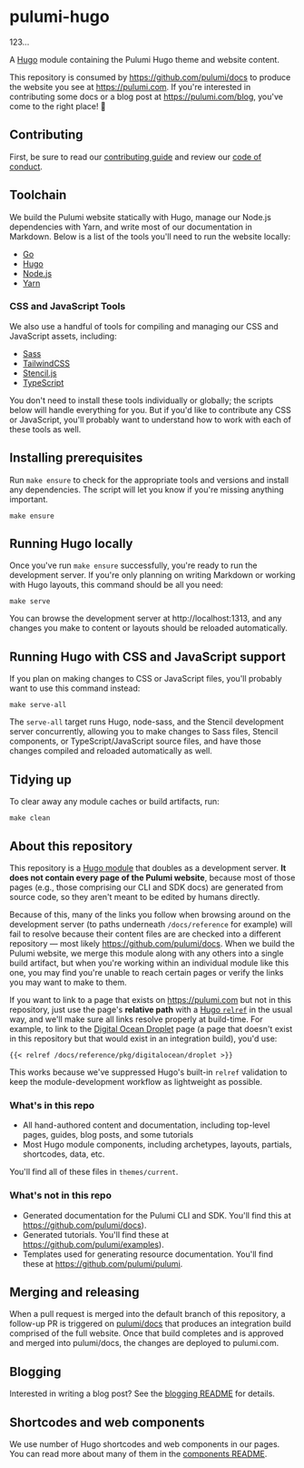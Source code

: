 # pulumi-hugo

123...

A [Hugo](https://gohugo.io) module containing the Pulumi Hugo theme and website content.

This repository is consumed by https://github.com/pulumi/docs to produce the website you see at https://pulumi.com. If you're interested in contributing some docs or a blog post at https://pulumi.com/blog, you've come to the right place! 🙌

## Contributing

First, be sure to read our [contributing guide](CONTRIBUTING.md) and review our [code of conduct](CODE_OF_CONDUCT.md).

## Toolchain

We build the Pulumi website statically with Hugo, manage our Node.js dependencies with Yarn, and write most of our documentation in Markdown. Below is a list of the tools you'll need to run the website locally:

* [Go](https://golang.org/)
* [Hugo](https://gohugo.io)
* [Node.js](https://nodejs.org/en/)
* [Yarn](https://classic.yarnpkg.com/en/)

### CSS and JavaScript Tools

We also use a handful of tools for compiling and managing our CSS and JavaScript assets, including:

* [Sass](https://sass-lang.com/)
* [TailwindCSS](https://tailwindcss.com/)
* [Stencil.js](https://stenciljs.com/)
* [TypeScript](https://www.typescriptlang.org/)

You don't need to install these tools individually or globally; the scripts below will handle everything for you. But if you'd like to contribute any CSS or JavaScript, you'll probably want to understand how to work with each of these tools as well.

## Installing prerequisites

Run `make ensure` to check for the appropriate tools and versions and install any dependencies. The script will let you know if you're missing anything important.

```
make ensure
```

## Running Hugo locally

Once you've run `make ensure` successfully, you're ready to run the development server. If you're only planning on writing Markdown or working with Hugo layouts, this command should be all you need:

```
make serve
```

You can browse the development server at http://localhost:1313, and any changes you make to content or layouts should be reloaded automatically.

## Running Hugo with CSS and JavaScript support

If you plan on making changes to CSS or JavaScript files, you'll probably want to use this command instead:

```
make serve-all
```

The `serve-all` target runs Hugo, node-sass, and the Stencil development server concurrently, allowing you to make changes to Sass files, Stencil components, or TypeScript/JavaScript source files, and have those changes compiled and reloaded automatically as well.

## Tidying up

To clear away any module caches or build artifacts, run:

```
make clean
```

## About this repository

This repository is a [Hugo module](https://gohugo.io/hugo-modules/) that doubles as a development server. **It does not contain every page of the Pulumi website**, because most of those pages (e.g., those comprising our CLI and SDK docs) are generated from source code, so they aren't meant to be edited by humans directly.

Because of this, many of the links you follow when browsing around on the development server (to paths underneath `/docs/reference` for example) will fail to resolve because their content files are are checked into a different repository &mdash; most likely https://github.com/pulumi/docs. When we build the Pulumi website, we merge this module along with any others into a single build artifact, but when you're working within an individual module like this one, you may find you're unable to reach certain pages or verify the links you may want to make to them.

If you want to link to a page that exists on https://pulumi.com but not in this repository, just use the page's **relative path** with a [Hugo `relref`](https://gohugo.io/content-management/shortcodes/#ref-and-relref) in the usual way, and we'll make sure all links resolve properly at build-time. For example, to link to the [Digital Ocean Droplet](https://www.pulumi.com/docs/reference/pkg/digitalocean/droplet/) page (a page that doesn't exist in this repository but that would exist in an integration build), you'd use:

```
{{< relref /docs/reference/pkg/digitalocean/droplet >}}
```

This works because we've suppressed Hugo's built-in `relref` validation to keep the module-development workflow as lightweight as possible.

### What's in this repo

* All hand-authored content and documentation, including top-level pages, guides, blog posts, and some tutorials
* Most Hugo module components, including archetypes, layouts, partials, shortcodes, data, etc.

You'll find all of these files in `themes/current`.

### What's not in this repo

* Generated documentation for the Pulumi CLI and SDK. You'll find this at https://github.com/pulumi/docs).
* Generated tutorials. You'll find these at https://github.com/pulumi/examples).
* Templates used for generating resource documentation. You'll find these at https://github.com/pulumi/pulumi.

## Merging and releasing

When a pull request is merged into the default branch of this repository, a follow-up PR is triggered on [pulumi/docs](https://github.com/pulumi/docs) that produces an integration build comprised of the full website. Once that build completes and is approved and merged into pulumi/docs, the changes are deployed to pulumi.com.

## Blogging

Interested in writing a blog post? See the [blogging README](BLOGGING.md) for details.

## Shortcodes and web components

We use number of Hugo shortcodes and web components in our pages. You can read more about many of them in the [components README](themes/current/components).

